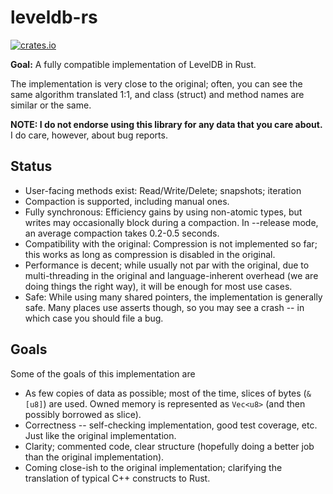 # leveldb-rs

[![crates.io](https://img.shields.io/crates/v/rusty-leveldb.svg)](https://crates.io/crates/rusty-leveldb)

**Goal:** A fully compatible implementation of LevelDB in Rust.

The implementation is very close to the original; often, you can see the same
algorithm translated 1:1, and class (struct) and method names are similar or
the same.

**NOTE: I do not endorse using this library for any data that you care about.**
I do care, however, about bug reports.

## Status

* User-facing methods exist: Read/Write/Delete; snapshots; iteration
* Compaction is supported, including manual ones.
* Fully synchronous: Efficiency gains by using non-atomic types, but writes may
  occasionally block during a compaction. In --release mode, an average compaction
  takes 0.2-0.5 seconds.
* Compatibility with the original: Compression is not implemented so far; this works
  as long as compression is disabled in the original.
* Performance is decent; while usually not par with the original, due to multi-threading
  in the original and language-inherent overhead (we are doing things the right way),
  it will be enough for most use cases.
* Safe: While using many shared pointers, the implementation is generally safe. Many
  places use asserts though, so you may see a crash -- in which case you should file a bug.

## Goals

Some of the goals of this implementation are

* As few copies of data as possible; most of the time, slices of bytes (`&[u8]`)
  are used. Owned memory is represented as `Vec<u8>` (and then possibly borrowed
  as slice).
* Correctness -- self-checking implementation, good test coverage, etc. Just
  like the original implementation.
* Clarity; commented code, clear structure (hopefully doing a better job than
  the original implementation).
* Coming close-ish to the original implementation; clarifying the translation of
  typical C++ constructs to Rust.
